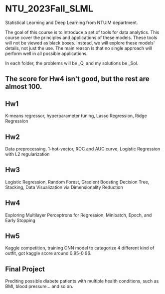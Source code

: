 # NTU_2023Fall_SLML
Statistical Learning and Deep Learning from NTUIM department.

The goal of this course is to introduce a set of tools for data analytics. This course cover the principles and applications of these models. These tools will not be viewed as black boxes. Instead, we will explore these models' details, not just the use. The main reason is that no single approach will perform well in all possible applications.

In each folder, the problems will be _Q, and my solutions be _Sol.

The score for Hw4 isn't good, but the rest are almost 100.
---

## Hw1
K-means regressor, hyperparameter tuning, Lasso Regression, Ridge Regression

## Hw2
Data preprocessing, 1-hot-vector, ROC and AUC curve, Logistic Regression with L2 regularization

## Hw3
Logistic Regression, Random Forest, Gradient Boosting Decision Tree, Stacking, Data Visualization via Dimensionality Reduction

## Hw4
Exploring Multilayer Perceptrons for Regression, Minibatch, Epoch, and Early Stopping

## Hw5
Kaggle competition, training CNN model to categorize 4 different kind of outfit, got kaggle score around 0.95-0.96.

## Final Project
Prediting possible diabete patients with multiple health conditions, such as BMI, blood pressure... and so on.
